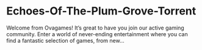 # Echoes-Of-The-Plum-Grove-Torrent
Welcome from Ovagames! It’s great to have you join our active gaming community. Enter a world of never-ending entertainment where you can find a fantastic selection of games, from new…
